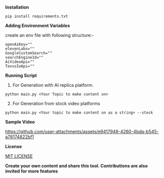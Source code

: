 **Installation**
```
pip install requirements.txt
```

**Adding Environment Variables**

create an env file with following structure:-
```
openAiKey=""
elevenLabs=""
GoogleCustomSearch=""
searchEngineId=""
AiVideoApi=""
TavusIoApi=""
```

**Running Script**

1. For Generation with AI replica platform.
```
python main.py <Your Topic to make content on> 
```

2. For Generation from stock video platforms
```
python main.py <Your topic to make content on as a string> --stock
```

**Sample Video**

https://github.com/user-attachments/assets/e9417948-4260-4bda-b545-a78174822bf1

**License**

[MIT LICENSE](LICENSE)

**Create your own content and share this tool. Contributions are also invited for more features**


